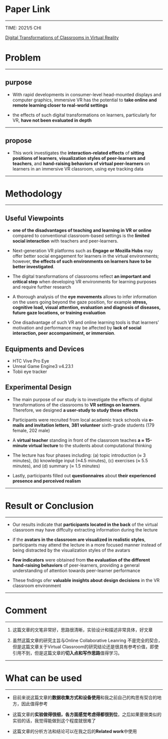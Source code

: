 # Paper Link
---

TIME: 2021/5 CHI

[Digital Transformations of Classrooms in Virtual Reality](https://dl.acm.org/doi/10.1145/3411764.3445596)


# Problem
---

## purpose

- With rapid developments in consumer-level head-mounted displays and computer graphics, immersive VR has the potential to **take online and remote learning closer to real-world settings**

- the effects of such digital transformations on learners, particularly for VR, **have not been evaluated in depth**
---

## propose

- This work investigates the **interaction-related effects** of **sitting positions of learners**, **visualization styles of peer-learners and teachers**, and **hand-raising behaviors of virtual peer-learners** on learners in an immersive VR classroom, using eye tracking data
---

# Methodology
---

## Useful Viewpoints

- **one of the disadvantages of teaching and learning in VR or online** compared to conventional classroom-based settings is the **limited social interaction** with teachers and peer-learners.

- Next-generation VR platforms such as **Engage or Mozilla Hubs** may offer better social engagement for learners in the virtual environments; however, **the effects of such environments on learners have to be better investigated**.

- The digital transformations of classrooms reflect **an important and critical step** when developing VR environments for learning purposes and require further research

- A thorough analysis of the **eye movements** allows to infer information on the users going beyond the gaze position, for example **stress, cognitive load, visual attention, evaluation and diagnosis of diseases, future gaze locations, or training evaluation**

- One disadvantage of such VR and online learning tools is that learners’ motivation and performance may be affected by **lack of social interaction, peer accompaniment, or immersion**.

## Equipments and Devices

- HTC Vive Pro Eye 
- Unreal Game Engine3 v4.23.1
- Tobii eye tracker 

## Experimental Design
- The main purpose of our study is to investigate the effects of digital transformations of the classrooms to **VR settings on learners**. Therefore, we designed **a user-study to study these effects**

- Participants were recruited from local academic track schools via **e-mails and invitation letters**, **381 volunteer** sixth-grade students (179 female, 202 male)

- A **virtual teacher** standing in front of the classroom teaches **a ≈ 15-minute virtual lecture** to the students about computational thinking

- The lecture has four phases including:  (a) topic introduction (≈ 3 minutes), (b) knowledge input (≈4.5 minutes), (c) exercises (≈ 5.5 minutes), and (d) summary (≈ 1.5 minutes)

- Lastly, participants filled out **questionnaires** about **their experienced presence and perceived realism**
---

# Result or Conclusion
---

- Our results indicate that **participants located in the back** of the virtual classroom may have diffculty extracting information during the lecture

- if the **avatars in the classroom are visualized in realistic styles**, participants may attend the lecture in a more focused manner instead of being distracted by the visualization styles of the avatars

- **Few indicators** were obtained from **the evaluation of the different hand-raising behaviors** of peer-learners, providing a general understanding of attention towards peer-learner performance

- These fndings ofer **valuable insights about design decisions** in the VR classroom environment
---

# Comment
---

1. 这篇文章的文笔非常好，思路很清晰，实验设计和描述非常具体，好文章

2. 虽然这篇文章的研究主旨与Online Collaborative Leanring 不是完全的契合，但是这篇文章关于Virtual Classroom的研究结论还是很具有参考价值，即使引用不到，但是这篇文章的**切入点和写作思路**值得学习。
---

# What can be used
---

- 目前来说这篇文章的**数据收集方式和设备使用**和我之前自己的构思有契合的地方，因此值得参考

- 这篇文章的**实验做得很细，各方面感觉考虑得都很到位**，之后如果要做类似的实验的话，我觉得能做到这个程度就很难了

- 这篇文章的分析方法和结论可以在我之后的**Related work**中使用